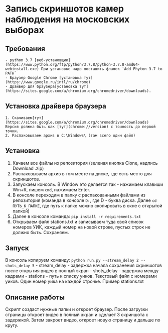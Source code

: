 # Запись скриншотов камер наблюдения на московских выборах

## Требования
    - python 3.7 [веб-установщик](https://www.python.org/ftp/python/3.7.8/python-3.7.8-amd64-webinstall.exe) При установке надо поставить флажек `Add Phyton 3.7 to PATH`
    - Браузер Google Chrome [установка тут](https://www.google.ru/intl/ru/chrome)
    - Драйвер для браузера[установка тут](https://sites.google.com/a/chromium.org/chromedriver/downloads). 

## Установка драйвера браузера
	1. Скачиваем[тут](https://sites.google.com/a/chromium.org/chromedriver/downloads) Версия должна быть как [тут](chrome://version) с точность до первой точки.
	2. Распаковываем архив в C:\Windows\ (там всего один файл)

## Установка

1. Качаем все файлы из репозитория (зеленая кнопка Clone, надпись Download .zip)
2. Распаковываем архив в том месте на диске, где есть место для скриншотов.
3. Запускаем консоль. В Window это делается так - нажимаем клавиши Win+R, пишем `cmd`, нажимаем Enter.
4. В консоле переходим в папку с распакованными файлами из репозитория (команда в консоле `D:`, где D - буква диска. Далее `cd ПУТЬ_К_ПАПКЕ`, где путь к папке можно скопировать в окне с открытой папкой)
5. Далее в консоле команда:
`pip install -r requirements.txt`
6. Открываем файл stations.txt и записываем туда свой список номеров УИК, каждый номер на новой строке, пустых строк не должно быть. Сохраняем.


## Запуск
В консоль копируем команду:
`python run.py --stream_delay 2 --shots_delay 5`
    - stream_delay - задержка начала сохранения скриншотов после открытия видео в полный экран
    - shots_delay - задержка между кадрами
    - stations - путь к списку уиков. Текстовый файл с номерами уиков. Один номер уика на каждой строчке. Пример stations.txt


## Описание работы

Скрипт создаст нужные папки и откроет браузер. После загрузки страницы откроет видео в полный экран и сделает 3 скриншота с задержкой. Затем закроет видео, откроет новую страницу и дальше по кругу.

